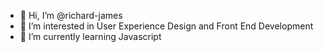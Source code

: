 - 👋 Hi, I’m @richard-james
- 👀 I’m interested in User Experience Design and Front End Development
- 🌱 I’m currently learning Javascript
